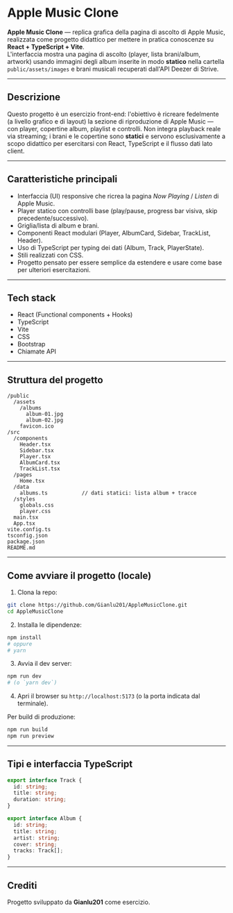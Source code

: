 # Apple Music Clone

**Apple Music Clone** — replica grafica della pagina di ascolto di Apple Music, realizzata come progetto didattico per mettere in pratica conoscenze su **React + TypeScript + Vite**.  
L'interfaccia mostra una pagina di ascolto (player, lista brani/album, artwork) usando immagini degli album inserite in modo **statico** nella cartella `public/assets/images` e brani musicali recuperati dall'API Deezer di Strive.

---

## Descrizione
Questo progetto è un esercizio front-end: l'obiettivo è ricreare fedelmente (a livello grafico e di layout) la sezione di riproduzione di Apple Music — con player, copertine album, playlist e controlli. Non integra playback reale via streaming; i brani e le copertine sono **statici** e servono esclusivamente a scopo didattico per esercitarsi con React, TypeScript e il flusso dati lato client.

---

## Caratteristiche principali
- Interfaccia (UI) responsive che ricrea la pagina *Now Playing* / *Listen* di Apple Music.
- Player statico con controlli base (play/pause, progress bar visiva, skip precedente/successivo).
- Griglia/lista di album e brani.
- Componenti React modulari (Player, AlbumCard, Sidebar, TrackList, Header).
- Uso di TypeScript per typing dei dati (Album, Track, PlayerState).
- Stili realizzati con CSS.
- Progetto pensato per essere semplice da estendere e usare come base per ulteriori esercitazioni.

---

## Tech stack
- React (Functional components + Hooks)  
- TypeScript  
- Vite 
- CSS
- Bootstrap
- Chiamate API

---

## Struttura del progetto
```
/public
  /assets
    /albums
      album-01.jpg
      album-02.jpg
    favicon.ico
/src
  /components
    Header.tsx
    Sidebar.tsx
    Player.tsx
    AlbumCard.tsx
    TrackList.tsx
  /pages
    Home.tsx
  /data
    albums.ts           // dati statici: lista album + tracce
  /styles
    globals.css
    player.css
  main.tsx
  App.tsx
vite.config.ts
tsconfig.json
package.json
README.md
```

---

## Come avviare il progetto (locale)

1. Clona la repo:
```bash
git clone https://github.com/Gianlu201/AppleMusicClone.git
cd AppleMusicClone
```

2. Installa le dipendenze:
```bash
npm install
# oppure
# yarn
```

3. Avvia il dev server:
```bash
npm run dev
# (o `yarn dev`)
```

4. Apri il browser su `http://localhost:5173` (o la porta indicata dal terminale).

Per build di produzione:
```bash
npm run build
npm run preview
```

---

## Tipi e interfaccia TypeScript
```ts
export interface Track {
  id: string;
  title: string;
  duration: string;
}

export interface Album {
  id: string;
  title: string;
  artist: string;
  cover: string;
  tracks: Track[];
}
```

---

## Crediti
Progetto sviluppato da **Gianlu201** come esercizio.  
